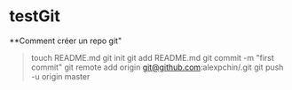 # testGit

**Comment créer un repo git"

>touch README.md
>git init
>git add README.md
>git commit -m "first commit"
>git remote add origin git@github.com:alexpchin/<reponame>.git
>git push -u origin master
